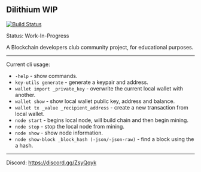 Dilithium WIP
---
[![Build Status](https://travis-ci.org/CryptoKass/dilithium.svg?branch=master)](https://travis-ci.org/CryptoKass/dilithium.svg)


Status: Work-In-Progress

A Blockchain developers club community project, for educational purposes.

---

Current cli usage:
- `-help` - show commands.
- `key-utils generate` - generate a keypair and address.
- `wallet import _private_key` - overwrite the current local wallet with another.
- `wallet show` - show local wallet public key, address and balance.
- `wallet tx _value _recipient_address` - create a new transaction from local wallet.
- `node start` - begins local node, will build chain and then begin mining.
- `node stop` - stop the local node from mining.
- `node show` - show node information.
- `node show-block _block_hash (-json/-json-raw)` - find a block using the a hash.

---

Discord: https://discord.gg/ZsyQqyk


